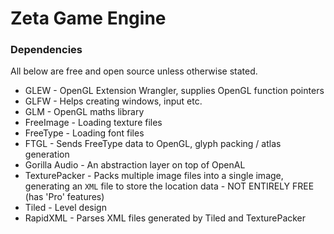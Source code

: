 # Zeta Game Engine

### Dependencies

All below are free and open source unless otherwise stated.

* GLEW - OpenGL Extension Wrangler, supplies OpenGL function pointers
* GLFW - Helps creating windows, input etc.
* GLM - OpenGL maths library
* FreeImage - Loading texture files
* FreeType - Loading font files
* FTGL - Sends FreeType data to OpenGL, glyph packing / atlas generation
* Gorilla Audio - An abstraction layer on top of OpenAL
* TexturePacker - Packs multiple image files into a single image, generating an `XML` file to store the location data - NOT ENTIRELY FREE (has 'Pro' features)
* Tiled - Level design
* RapidXML - Parses XML files generated by Tiled and TexturePacker
